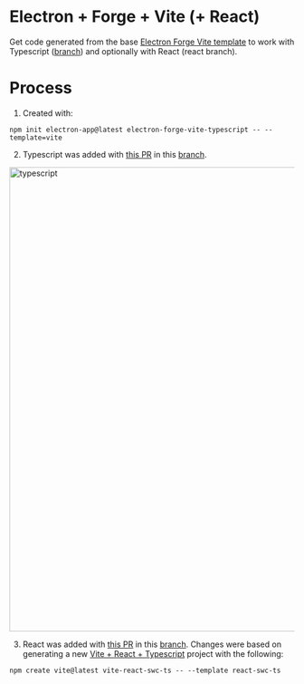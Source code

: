 # Electron + Forge + Vite (+ React)
Get code generated from the base [Electron Forge Vite template](https://github.com/electron/forge/tree/main/packages/template/vite) to work with Typescript ([branch](https://github.com/stephenhandley/electron-forge-vite-typescript/tree/typescript)) and optionally with React (react branch).

# Process

1. Created with:
```
npm init electron-app@latest electron-forge-vite-typescript -- --template=vite
```

2. Typescript was added with [this PR](https://github.com/stephenhandley/electron-forge-vite-typescript/pull/1) in this [branch](https://github.com/stephenhandley/electron-forge-vite-typescript/tree/typescript).

<img width="820" alt="typescript" src="https://github.com/stephenhandley/electron-forge-vite-typescript/assets/3257/7573089a-094c-45b4-8073-b8519bdc7a22">

3. React was added with [this PR](https://github.com/stephenhandley/electron-forge-vite-typescript/pull/2) in this [branch](https://github.com/stephenhandley/electron-forge-vite-typescript/tree/typescript-react). Changes were based on generating a new [Vite + React + Typescript](https://github.com/vitejs/vite/tree/main/packages/create-vite/template-react-ts) project with the following:
```
npm create vite@latest vite-react-swc-ts -- --template react-swc-ts
```